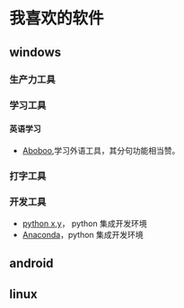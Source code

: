 # 我喜欢的软件
## windows
### 生产力工具
### 学习工具
#### 英语学习
* [Aboboo](http://www.aboboo.com/),学习外语工具，其分句功能相当赞。
### 打字工具

### 开发工具

* [python x,y](https://code.google.com/p/pythonxy/wiki/Downloads?tm=2)， python 集成开发环境
* [Anaconda](https://store.continuum.io/cshop/anaconda/)，python 集成开发环境

## android



## linux
